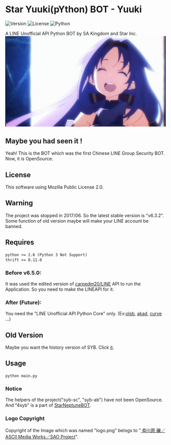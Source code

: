 Star Yuuki(pYthon) BOT - Yuuki
==================
![Version](https://img.shields.io/badge/v6.3.2-OpenSource-33FF33.svg) ![License](https://img.shields.io/badge/license-MPL--2.0-%20%09%23FF8800.svg) ![Python](https://img.shields.io/badge/python-2.x-%230066FF.svg)

A LINE Unofficial API  Python BOT by SA Kingdom and Star Inc.
![ICON](logo.png)

## Maybe you had seen it !
Yeah! This is the BOT which was the first Chinese LINE Group Security BOT.
Now, it is OpenSource.

## License
This software using Mozilla Public License 2.0.

## Warning
The project was stopped in 2017/06. So the latest stable version is "v6.3.2". Some function of old version maybe will make your LINE account be banned.

## Requires
    python >= 2.6 (Python 3 Not Support)
    thrift >= 0.11.0

### Before v6.5.0:
It was used the edited version of [carpedm20/LINE](https://github.com/carpedm20/LINE) API to run the Application. So you need to make the LINEAPI for it.

### After (Future):
You need the "LINE  Unofficial  API Python Core" only. (Ex:[olsb](https://github.com/star-inc/olsb_cores),  [akad](https://pypi.org/project/akad), [curve](https://pypi.org/project/curve) ...)

## Old Version
Maybe you want the history version of SYB. Click [it](https://github.com/star-inc/star_yuuki_bot/releases/tag/old-versions).

## Usage
    python main.py

### Notice
The helpers of the project("syb-sc", "syb-ab") have not been  OpenSource. And "4syb" is a part of [StarNeptuneBOT](https://starinc.xyz/snb).

### Logo Copyright
Copyright of the Image which was named "logo.png" belogs to "[ 	©川原 礫／ASCII Media Works／SAO Project](https://www.aniplex.co.jp)".

